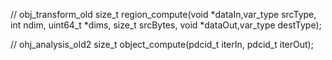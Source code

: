 // obj_transform_old
size_t region_compute(void *dataIn,var_type srcType, int ndim, uint64_t *dims, size_t srcBytes, void *dataOut,var_type destType);

// ohj_analysis_old2
size_t object_compute(pdcid_t iterIn, pdcid_t iterOut);


